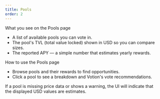 ```yaml
---
title: Pools
order: 2
---
```


What you see on the Pools page

- A list of available pools you can vote in.
- The pool's TVL (total value locked) shown in USD so you can compare sizes.
- The reported APY — a simple number that estimates yearly rewards.

How to use the Pools page

- Browse pools and their rewards to find opportunities.
- Click a pool to see a breakdown and Votion's vote recommendations.

If a pool is missing price data or shows a warning, the UI will indicate that the displayed USD values are estimates.
